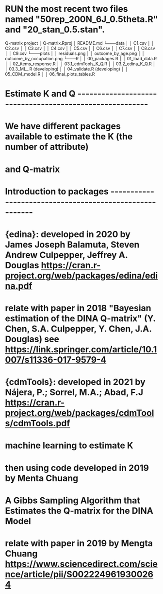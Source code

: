 # RUN the most recent two files named "50rep_200N_6J_0.5theta.R" and "20_stan_0.5.stan".



Q-matrix project
│   Q-matrix.Rproj
│   README.md
└───data
│   │   C1.csv
│   │   C2.csv
│   │   C3.csv
│   │   C4.csv
│   │   C5.csv
│   │   C6.csv
│   │   C7.csv
│   │   C8.csv
│   │   C9.csv
└───plots
│   │   residuals.png
│   │   outcome_by_age.png
│   │   outcome_by_occupation.png
└───R
│   │   00_packages.R
│   │   01_load_data.R
│   │   02_items_response.R
│   │   03.1_cdmTools_K_Q.R
│   │   03.2_edina_K_Q.R
│   │   03.3_ML_.R (developing)
│   │   04_validate.R (developing)
│   │   05_CDM_model.R
│   │   06_final_plots_tables.R


# Estimate K and Q --------------------------------------------------------

# We have different packages available to estimate the K (the number of attribute)
# and Q-matrix 

# Introduction to packages --------------------------------------------------------

# {edina}: developed in 2020 by James Joseph Balamuta, Steven Andrew Culpepper, Jeffrey A. Douglas https://cran.r-project.org/web/packages/edina/edina.pdf
# relate with paper in 2018 "Bayesian estimation of the DINA Q-matrix" (Y. Chen, S.A. Culpepper, Y. Chen, J.A. Douglas) see https://link.springer.com/article/10.1007/s11336-017-9579-4

# {cdmTools}: developed in 2021 by Nájera, P.; Sorrel, M.A.; Abad, F.J https://cran.r-project.org/web/packages/cdmTools/cdmTools.pdf

# machine learning to estimate K 
# then using code developed in 2019 by Menta Chuang   
# A Gibbs Sampling Algorithm that Estimates the Q-matrix for the DINA Model
# relate with paper in 2019 by Mengta Chuang https://www.sciencedirect.com/science/article/pii/S0022249619300264

